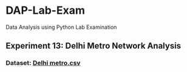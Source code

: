 # DAP-Lab-Exam
Data Analysis using Python Lab Examination

## Experiment 13: Delhi Metro Network Analysis
### Dataset: <a href = "https://drive.google.com/file/d/1pjnnNiHwuwGBQM8dm7m1x_K6-XN9syoL/view?usp=drive_link"> Delhi metro.csv </a>

